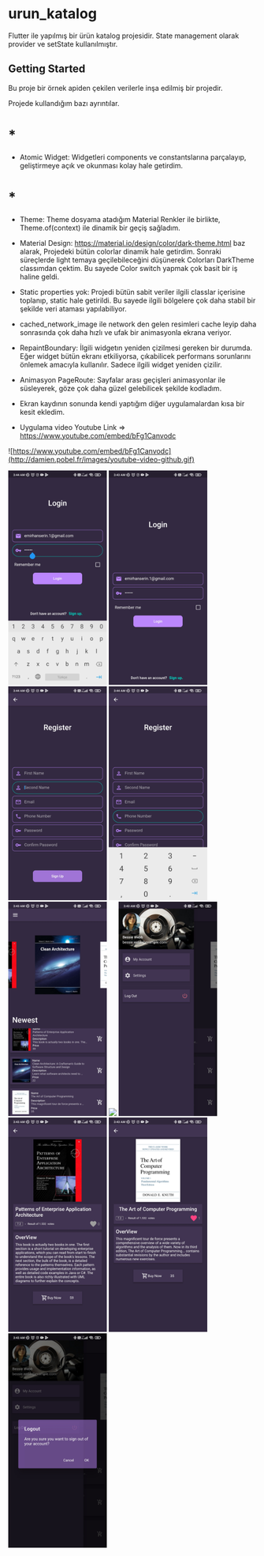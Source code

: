 # urun_katalog

Flutter ile yapılmış bir ürün katalog projesidir. State management olarak provider ve setState kullanılmıştır.

## Getting Started

Bu proje bir örnek apiden çekilen verilerle inşa edilmiş bir projedir.

Projede kullandığım bazı ayrıntılar.

# *
- Atomic Widget: Widgetleri components ve constantslarına parçalayıp, geliştirmeye açık ve okunması kolay hale getirdim.
# *

- Theme: Theme dosyama atadığım Material Renkler ile birlikte, Theme.of(context) ile dinamik bir geçiş sağladım.

- Material Design: https://material.io/design/color/dark-theme.html baz alarak, Projedeki bütün colorlar dinamik hale getirdim. Sonraki süreçlerde light temaya geçilebileceğini düşünerek Colorları DarkTheme classımdan çektim. Bu sayede Color switch yapmak çok basit bir iş haline geldi.

- Static properties yok: Projedi bütün sabit veriler ilgili classlar içerisine toplanıp, static hale getirildi. Bu sayede ilgili bölgelere çok daha stabil bir şekilde veri ataması yapılabiliyor.

- cached_network_image ile network den gelen resimleri cache leyip daha sonrasında çok daha hızlı ve ufak bir animasyonla ekrana veriyor.

- RepaintBoundary: İlgili widgetın yeniden çizilmesi gereken bir durumda. Eğer widget bütün ekranı etkiliyorsa, çıkabilicek performans sorunlarını önlemek amacıyla kullanılır. Sadece ilgili widget yeniden çizilir.

- Animasyon PageRoute: Sayfalar arası geçişleri animasyonlar ile süsleyerek, göze çok daha güzel gelebilicek şekilde kodladım.

- Ekran kaydının sonunda kendi yaptığım diğer uygulamalardan kısa bir kesit ekledim.

- Uygulama video Youtube Link => https://www.youtube.com/embed/bFg1Canvodc

![https://www.youtube.com/embed/bFg1Canvodc](http://damien.pobel.fr/images/youtube-video-github.gif)




<p float="left">
  <img src="assets/screenshots/login.jpg" width="200" >
  <img src="assets/screenshots/login_full.jpg" width="200" >
  <img src="assets/screenshots/register_empty.jpg" width="200" >
  <img src="assets/screenshots/register_phone.jpg" width="200" >
  <img src="assets/screenshots/home.jpg" width="200" >
  <img src="assets/screenshots/home2.jpg" width="200" >
  <img src="assets/screenshots/drawer.jpg" width="200" >
  <img src="assets/screenshots/details.jpg" width="200" >
  <img src="assets/screenshots/details_withlike.jpg" width="200" >
  <img src="assets/screenshots/logout.jpg" width="200" >
</p>




